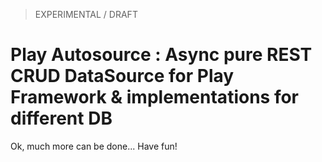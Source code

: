 > EXPERIMENTAL / DRAFT

# Play Autosource : Async pure REST CRUD DataSource for Play Framework & implementations for different DB

Ok, much more can be done...
Have fun!
